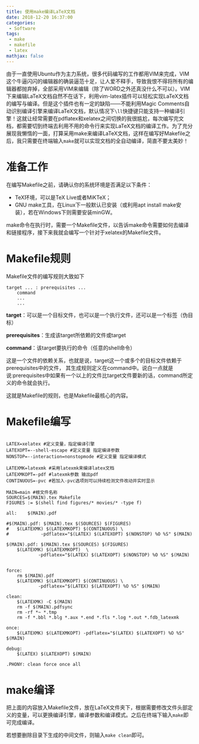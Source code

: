 ```yaml
---
title: 使用make编译LaTeX文档
date: 2018-12-20 16:37:00
categories:
 - Software
tags: 
 - make
 - makefile
 - latex
mathjax: false
---
```


由于一直使用Ubuntu作为主力系统，很多代码编写的工作都用VIM来完成，VIM这个牛逼闪闪的编辑器的确装逼范十足，让人爱不释手，导致我恨不得将所有的编辑器都抛弃掉，全部采用VIM来编辑（除了WORD之外还真没什么不可以）。VIM下来编辑LaTeX文档自然不在话下，利用vim-latex插件可以轻松实现LaTeX文档的编写与编译。但是这个插件也有一定的缺陷——不能利用Magic Comments自动识别编译引擎来编译LaTeX文档，默认情况下`\ll`快捷键只能支持一种编译引擎！这就让经常需要在pdflatex和xelatex之间切换的我很尴尬，每次编写完文档，都需要切到终端去利用不用的命令行来实现LaTeX文档的编译工作。为了充分展现我懒惰的一面，打算采用make来编译LaTeX文档，这样在编写好Makefile之后，我只需要在终端输入`make`就可以实现文档的全自动编译，简直不要太美妙！

# 准备工作

在编写Makefile之前，请确认你的系统环境是否满足以下条件：
- TeX环境，可以是TeX Live或者MiKTeX；
- GNU make工具，在Linux下一般默认已安装（或利用apt install make安装），若在Windows下则需要安装minGW。

make命令在执行时，需要一个Makefile文件，以告诉make命令需要如何去编译和链接程序，接下来我就会编写一个针对于xelatex的Makefile文件。

# Makefile规则

Makefile文件的编写规则大致如下

```
target ... : prerequisites ...
	command
	...
	...
```

**target**：可以是一个目标文件，也可以是一个执行文件，还可以是一个标签（伪目标）

**prerequisites**：生成该target所依赖的文件或target

**command**：该target要执行的命令（任意的shell命令）

这是一个文件的依赖关系，也就是说，target这一个或多个的目标文件依赖于prerequisites中的文件， 其生成规则定义在command中。说白一点就是说:prerequisites中如果有一个以上的文件比target文件要新的话，command所定义的命令就会执行。

这就是Makefile的规则，也是Makefile最核心的内容。

# Makefile编写

```

LATEX=xelatex #定义变量，指定编译引擎
LATEXOPT=--shell-escape #定义变量 指定编译参数
NONSTOP=--interaction=nonstopmode #定义变量 指定编译模式

LATEXMK=latexmk #采用latexmk来编译latex文档
LATEXMKOPT=-pdf #latexmk参数 输出pdf
CONTINUOUS=-pvc #若加入-pvc选项则可以持续检测文件改动并实时显示

MAIN=main #根文件名称
SOURCES=$(MAIN).tex Makefile 
FIGURES := $(shell find figures/* movies/* -type f)

all:    $(MAIN).pdf

#$(MAIN).pdf: $(MAIN).tex $(SOURCES) $(FIGURES)
#	$(LATEXMK) $(LATEXMKOPT) $(CONTINUOUS) \
#            -pdflatex="$(LATEX) $(LATEXOPT) $(NONSTOP) %O %S" $(MAIN)

$(MAIN).pdf: $(MAIN).tex $(SOURCES) $(FIGURES)
	$(LATEXMK) $(LATEXMKOPT)  \
            -pdflatex="$(LATEX) $(LATEXOPT) $(NONSTOP) %O %S" $(MAIN)


force:
	rm $(MAIN).pdf
	$(LATEXMK) $(LATEXMKOPT) $(CONTINUOUS) \
            -pdflatex="$(LATEX) $(LATEXOPT) %O %S" $(MAIN)

clean:
	$(LATEXMK) -C $(MAIN)
	rm -f $(MAIN).pdfsync
	rm -rf *~ *.tmp
	rm -f *.bbl *.blg *.aux *.end *.fls *.log *.out *.fdb_latexmk

once:
	$(LATEXMK) $(LATEXMKOPT) -pdflatex="$(LATEX) $(LATEXOPT) %O %S" $(MAIN)

debug:
	$(LATEX) $(LATEXOPT) $(MAIN)

.PHONY: clean force once all
```

# make编译 

把上面的内容放入Makefile文件，放在LaTeX文件夹下，根据需要修改文件头部定义的变量，可以更换编译引擎，编译参数和编译模式。之后在终端下输入`make`即可完成编译。

若想要删除目录下生成的中间文件，则输入`make clean`即可。
